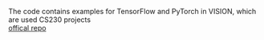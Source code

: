 The code contains examples for TensorFlow and PyTorch in VISION, which are used CS230 projects
<br>
[offical repo](https://github.com/cs230-stanford/cs230-code-examples)
